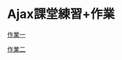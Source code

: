 # Ajax課堂練習+作業
[作業一](https://github.com/sora2919/soraAjax/tree/363d24f79207e4104e3521744bf4cfc878065c88)

[作業二](https://github.com/sora2919/soraAjax/tree/be3238d1d63f7782f345f84d7cc4fea94563d038)
